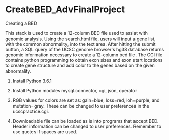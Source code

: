 # CreateBED_AdvFinalProject
Creating a BED

This stack is used to create a 12-column BED file used to assist with genomic analysis. Using the search.html file, users will input a gene list, with the common abnormality, into the text area. After hitting the submit button, a SQL query of the UCSC genome browser's hg38 database returns genomic information necessary to create a 12-column bed file. The CGI file contains python programming to obtain exon sizes and exon start locations to create gene structure and add color to the genes based on the given abnormality.

1) Install Python 3.6.1

2) Install Python modules mysql.connector, cgi, json, operator

3) RGB values for colors are set as: gain=blue, loss=red, loh=purple, and mutation=gray. These can be changed to user preferences in the ucscpractice.cgi.

4) Downloadable file can be loaded as is into programs that accept BED. Header information can be changed to user preferences. Remember to use quotes if spaces are used.




